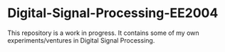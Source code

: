 # Digital-Signal-Processing-EE2004
This repository is a work in progress. It contains some of my own experiments/ventures in Digital Signal Processing.
